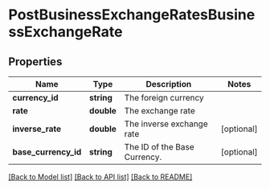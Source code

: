 # PostBusinessExchangeRatesBusinessExchangeRate

## Properties
Name | Type | Description | Notes
------------ | ------------- | ------------- | -------------
**currency_id** | **string** | The foreign currency | 
**rate** | **double** | The exchange rate | 
**inverse_rate** | **double** | The inverse exchange rate | [optional] 
**base_currency_id** | **string** | The ID of the Base Currency. | [optional] 

[[Back to Model list]](../README.md#documentation-for-models) [[Back to API list]](../README.md#documentation-for-api-endpoints) [[Back to README]](../README.md)


